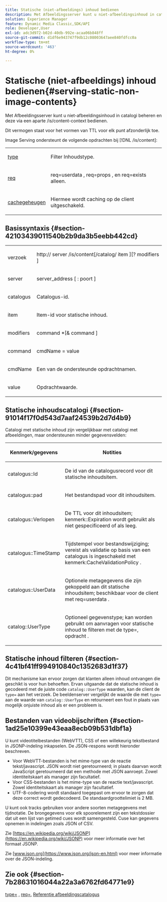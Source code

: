 ```yaml
---
title: Statische (niet-afbeeldings) inhoud bedienen
description: Met Afbeeldingsserver kunt u niet-afbeeldingsinhoud in catalogi beheren en deze via een aparte /is/content-context bedienen.
solution: Experience Manager
feature: Dynamic Media Classic,SDK/API
role: Developer,User
exl-id: adc3d972-b02d-40db-992e-acaa06b848ff
source-git-commit: d1df6e943747f9db12c08003647aee840fdfcc0a
workflow-type: tm+mt
source-wordcount: '463'
ht-degree: 0%

---
```


# Statische (niet-afbeeldings) inhoud bedienen{#serving-static-non-image-contents}

Met Afbeeldingsserver kunt u niet-afbeeldingsinhoud in catalogi beheren en deze via een aparte /is/content-context bedienen.

Dit vermogen staat voor het vormen van TTL voor elk punt afzonderlijk toe.

Image Serving ondersteunt de volgende opdrachten bij [!DNL /is/content]:

<table id="simpletable_8A3AB1D1D20F4B6CBE86767E94735980"> 
 <tr class="strow"> 
  <td class="stentry"> <p> <a href="../../is-api/http-ref/image-serving-api-ref/c-http-protocol-reference/c-command-reference/r-type.md#reference-89094fd1c50c444eb082cd266769cccb" format="dita" scope="local"> type </a> </p> </td> 
  <td class="stentry"> <p>Filter Inhoudstype. </p> </td> 
 </tr> 
 <tr class="strow"> 
  <td class="stentry"> <p> <a href="../../is-api/http-ref/image-serving-api-ref/c-http-protocol-reference/c-command-reference/r-req/r-req.md#reference-907cdb4a97034db7ad94695f25552e76" format="dita" scope="local"> req </a> </p> </td> 
  <td class="stentry"> <p> <span class="codeph"> req=userdata </span>, <span class="codeph"> req=props </span>, en <span class="codeph"> req=exists </span> alleen. </p> </td> 
 </tr> 
 <tr class="strow"> 
  <td class="stentry"> <p> <a href="../../is-api/http-ref/image-serving-api-ref/c-http-protocol-reference/c-command-reference/r-is-http-cache.md#reference-168189bee4ce4d1189d427891f22be2e" format="dita" scope="local"> cachegeheugen </a> </p> </td> 
  <td class="stentry"> <p>Hiermee wordt caching op de client uitgeschakeld. </p> </td> 
 </tr> 
</table>

## Basissyntaxis {#section-42103439011540b2b9da3b5eebb442cd}

<table id="simpletable_2F039A5BFA2C4E22B014F42ECBCDA0A2"> 
 <tr class="strow"> 
  <td class="stentry"> <p> <span class="codeph"> <span class="varname"> verzoek </span> </span> </p> </td> 
  <td class="stentry"> <p> <span class="codeph"> <span class="filepath"> http:// <span class="varname"> server </span>/is/content[/catalog/ <span class="varname"> item </span>][? <span class="varname"> modifiers </span>] </span> </span> </p> </td> 
 </tr> 
 <tr class="strow"> 
  <td class="stentry"> <p> <span class="codeph"> <span class="varname"> server </span> </span> </p> </td> 
  <td class="stentry"> <p> <span class="codeph"> <span class="varname"> server_address </span>[ : <span class="varname"> poort </span>] </span> </p> </td> 
 </tr> 
 <tr class="strow"> 
  <td class="stentry"> <p> <span class="codeph"> <span class="varname"> catalogus </span> </span> </p> </td> 
  <td class="stentry"> <p>Catalogus-id. </p> </td> 
 </tr> 
 <tr class="strow"> 
  <td class="stentry"> <p> <span class="codeph"> <span class="varname"> item </span> </span> </p> </td> 
  <td class="stentry"> <p>Item-id voor statische inhoud. </p> </td> 
 </tr> 
 <tr class="strow"> 
  <td class="stentry"> <p> <span class="codeph"> <span class="varname"> modifiers </span> </span> </p> </td> 
  <td class="stentry"> <p> <span class="codeph"> <span class="varname"> command </span>*[&amp; <span class="varname"> command </span>] </span> </p> </td> 
 </tr> 
 <tr class="strow"> 
  <td class="stentry"> <p> <span class="codeph"> <span class="varname"> command </span> </span> </p> </td> 
  <td class="stentry"> <p> <span class="codeph"> <span class="varname"> cmdName </span>= <span class="varname"> value </span> </span> </p> </td> 
 </tr> 
 <tr class="strow"> 
  <td class="stentry"> <p> <span class="codeph"> <span class="varname"> cmdName </span> </span> </p> </td> 
  <td class="stentry"> <p>Een van de ondersteunde opdrachtnamen. </p> </td> 
 </tr> 
 <tr class="strow"> 
  <td class="stentry"> <p> <span class="codeph"> <span class="varname"> value </span> </span> </p> </td> 
  <td class="stentry"> <p>Opdrachtwaarde. </p> </td> 
 </tr> 
</table>

## Statische inhoudscatalogi {#section-91014f17f0d543d7aaf24539b2d7d4b9}

Catalogi met statische inhoud zijn vergelijkbaar met catalogi met afbeeldingen, maar ondersteunen minder gegevensvelden:

<table id="table_71A565DF5EC94913AD35CB13B0C7A27D"> 
 <thead> 
  <tr> 
   <th colname="col1" class="entry"> <p>Kenmerk/gegevens </p> </th> 
   <th colname="col2" class="entry"> <p>Notities </p> </th> 
  </tr> 
 </thead>
 <tbody> 
  <tr> 
   <td colname="col1"> <p> <span class="codeph"> catalogus::Id </span> </p> </td> 
   <td colname="col2"> <p>De id van de catalogusrecord voor dit statische inhoudsitem. </p> </td> 
  </tr> 
  <tr> 
   <td colname="col1"> <p> <span class="codeph"> catalogus::pad </span> </p> </td> 
   <td colname="col2"> <p>Het bestandspad voor dit inhoudsitem. </p> </td> 
  </tr> 
  <tr> 
   <td colname="col1"> <p> <span class="codeph"> catalogus::Verlopen </span> </p> </td> 
   <td colname="col2"> <p>De TTL voor dit inhoudsitem; <span class="codeph"> kenmerk::Expiration </span> wordt gebruikt als niet gespecificeerd of als leeg. </p> </td> 
  </tr> 
  <tr> 
   <td colname="col1"> <p> <span class="codeph"> catalogus::TimeStamp </span> </p> </td> 
   <td colname="col2"> <p>Tijdstempel voor bestandswijziging; vereist als validatie op basis van een catalogus is ingeschakeld met <span class="codeph"> kenmerk:CacheValidationPolicy </span>. </p> </td> 
  </tr> 
  <tr> 
   <td colname="col1"> <p> <span class="codeph"> catalogus::UserData </span> </p> </td> 
   <td colname="col2"> <p>Optionele metagegevens die zijn gekoppeld aan dit statische inhoudsitem; beschikbaar voor de client met <span class="codeph"> req=userdata </span>. </p> </td> 
  </tr> 
  <tr> 
   <td colname="col1"> <p> <span class="codeph"> catalog::UserType </span> </p> </td> 
   <td colname="col2"> <p>Optioneel gegevenstype; kan worden gebruikt om aanvragen voor statische inhoud te filteren met de <span class="codeph"> type=, opdracht </span>. </p> </td> 
  </tr> 
 </tbody> 
</table>

## Statische inhoud filteren {#section-4c41bf41ff994910840c1352683d1f37}

Dit mechanisme kan ervoor zorgen dat klanten alleen inhoud ontvangen die geschikt is voor hun behoeften. Ervan uitgaande dat de statische inhoud is gecodeerd met de juiste code `catalog::UserType` waarden, kan de client de `type=` aan het verzoek. De beeldenserver vergelijkt de waarde die met `type=` aan de waarde van `catalog::UserType` en retourneert een fout in plaats van mogelijk onjuiste inhoud als er een probleem is.

## Bestanden van videobijschriften {#section-1ad25e10399e43eaa8ecb09b531dbf1a}

U kunt videotitelbestanden (WebVTT), CSS of een willekeurig tekstbestand in JSONP-indeling inkapselen. De JSON-respons wordt hieronder beschreven.

* Voor WebVTT-bestanden is het mime-type van de reactie tekst/javascript. JSON wordt niet geretourneerd; in plaats daarvan wordt JavaScript geretourneerd dat een methode met JSON aanroept. Zowel identiteitskaart als manager zijn facultatief.
* Voor CSS-bestanden is het mime-type van de reactie text/javascript. Zowel identiteitskaart als manager zijn facultatief.
* UTF-8-codering wordt standaard toegepast om ervoor te zorgen dat deze correct wordt gedecodeerd. De standaardgroottelimiet is 2 MB.

U kunt ook tracks gebruiken voor andere soorten metagegevens met tijdnotatie. De brongegevens voor elk spoorelement zijn een tekstdossier dat uit een lijst van getimed cues wordt samengesteld. Cuse kan gegevens opnemen in indelingen zoals JSON of CSV.

Zie [https://en.wikipedia.org/wiki/JSONP](https://en.wikipedia.org/wiki/JSONP) voor meer informatie over het formaat JSONP.

Zie [www.json.org](https://www.json.org/json-en.html) voor meer informatie over de JSON-indeling.

## Zie ook {#section-7b28631016044a22a3a6762fd64771e9}

[type=](../../is-api/http-ref/image-serving-api-ref/c-http-protocol-reference/c-command-reference/r-type.md#reference-89094fd1c50c444eb082cd266769cccb) , [req=](../../is-api/http-ref/image-serving-api-ref/c-http-protocol-reference/c-command-reference/r-req/r-req.md#reference-907cdb4a97034db7ad94695f25552e76), [Referentie afbeeldingscatalogus](../../is-api/image-serving-api-ref/c-image-catalog-reference/c-image-catalog-reference.md#concept-e23d45ea3abe43119d5144e01c14b0b5)
